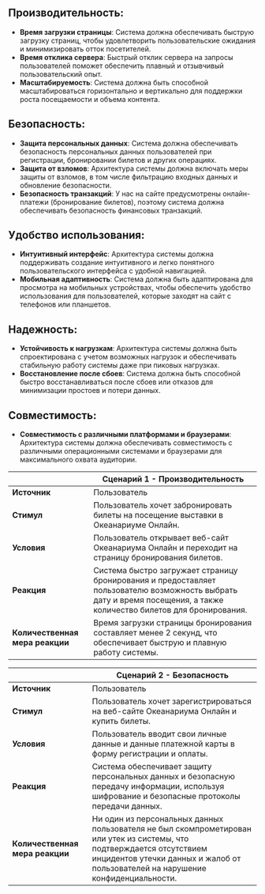 ## Производительность:
- **Время загрузки страницы**: Система должна обеспечивать быструю загрузку страниц, чтобы удовлетворить пользовательские ожидания и минимизировать отток посетителей.
- **Время отклика сервера**: Быстрый отклик сервера на запросы пользователей поможет обеспечить плавный и отзывчивый пользовательский опыт.
- **Масштабируемость**: Система должна быть способной масштабироваться горизонтально и вертикально для поддержки роста посещаемости и объема контента.

## Безопасность:
- **Защита персональных данных**: Система должна обеспечивать безопасность персональных данных пользователей при регистрации, бронировании билетов и других операциях.
- **Защита от взломов**: Архитектура системы должна включать меры защиты от взломов, в том числе фильтрацию входных данных и обновление безопасности.
- **Безопасность транзакций**: У нас на сайте предусмотрены онлайн-платежи (бронирование билетов), поэтому система должна обеспечивать безопасность финансовых транзакций.

## Удобство использования:
- **Интуитивный интерфейс**: Архитектура системы должна поддерживать создание интуитивного и легко понятного пользовательского интерфейса с удобной навигацией.
- **Мобильная адаптивность**: Система должна быть адаптирована для просмотра на мобильных устройствах, чтобы обеспечить удобство использования для пользователей, которые заходят на сайт с телефонов или планшетов.

## Надежность:
- **Устойчивость к нагрузкам**: Архитектура системы должна быть спроектирована с учетом возможных нагрузок и обеспечивать стабильную работу системы даже при пиковых нагрузках.
- **Восстановление после сбоев**: Система должна быть способной быстро восстанавливаться после сбоев или отказов для минимизации простоев и потери данных.

## Совместимость:
- **Совместимость с различными платформами и браузерами**: Архитектура системы должна обеспечивать совместимость с различными операционными системами и браузерами для максимального охвата аудитории.

|   | **Сценарий 1 - Производительность** | 
|---|-----------------------------------| 
| **Источник** | Пользователь | 
| **Стимул** | Пользователь хочет забронировать билеты на посещение выставки в Океанариуме Онлайн. | 
| **Условия** | Пользователь открывает веб-сайт Океанариума Онлайн и переходит на страницу бронирования билетов. | 
| **Реакция** | Система быстро загружает страницу бронирования и предоставляет пользователю возможность выбрать дату и время посещения, а также количество билетов для бронирования. | 
| **Количественная мера реакции** | Время загрузки страницы бронирования составляет менее 2 секунд, что обеспечивает быструю и плавную работу системы. | 

|   | **Сценарий 2 - Безопасность** | 
|---|------------------------------| 
| **Источник** | Пользователь | 
| **Стимул** | Пользователь хочет зарегистрироваться на веб-сайте Океанариума Онлайн и купить билеты. | 
| **Условия** | Пользователь вводит свои личные данные и данные платежной карты в форму регистрации и оплаты. | 
| **Реакция** | Система обеспечивает защиту персональных данных и безопасную передачу информации, используя шифрование и безопасные протоколы передачи данных. | 
| **Количественная мера реакции** | Ни один из персональных данных пользователя не был скомпрометирован или утек из системы, что подтверждается отсутствием инцидентов утечки данных и жалоб от пользователей на нарушение конфиденциальности. | 
